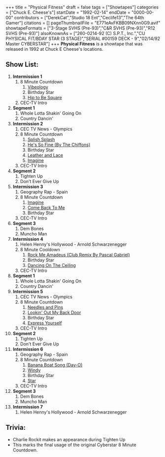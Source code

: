 +++
title = "Physical Fitness"
draft = false
tags = ["Showtapes"]
categories = ["Chuck E. Cheese's"]
startDate = "1992-02-14"
endDate = "0000-00-00"
contributors = ["DerekCat","Studio 18 Ent","Ceclife13","The 64th Gamer"]
citations = []
pageThumbnailFile = "E771eAvFKBB09NXnn0G9.avif"
showtapeFormats = ["3-Stage SVHS (Pre-93)","C&R SVHS (Pre-93)","R12 SVHS (Pre-93)"]
alsoKnownAs = ["260-0214-92 (C) S.P.T., Inc.","CU PHYSICAL FIT/BDAY STAR (3 STAGE)","SERIAL #00159 DECK - 9","02/14/92 Master CYBERSTAR"]
+++
**Physical Fitness** is a showtape that was released in 1992 at Chuck E Cheese's locations.

## Show List:

1.  **Intermission 1**
    1.  8 Minute Countdown
        1.  [Vibeology](https://en.wikipedia.org/wiki/Vibeology)
        2.  Birthday Star
        3.  [Hip to Be Square](https://en.wikipedia.org/wiki/Hip_to_Be_Square)
    2.  CEC-TV Intro
2.  **Segment 1**
    1.  Whole Lotta Shakin' Going On
    2.  Country Dancin'
3.  **Intermission 2**
    1.  CEC TV News - Olympics
    2.  8 Minute Countdown
        1.  [Splish Splash](https://en.wikipedia.org/wiki/Splish_Splash_(song))
        2.  [He's So Fine (By The Chiffons)](https://en.wikipedia.org/wiki/He%27s_So_Fine)
        3.  Birthday Star
        4.  [Leather and Lace](https://en.wikipedia.org/wiki/Leather_and_Lace_(song))
        5.  [Imagine](https://en.wikipedia.org/wiki/Imagine_(John_Lennon_song))
    3.  CEC-TV Intro
4.  **Segment 2**
    1.  Tighten Up
    2.  Don't Ever Give Up
5.  **Intermission 3**
    1.  Geography Rap - Spain
    2.  8 Minute Countdown
        1.  [Imagine](https://en.wikipedia.org/wiki/Imagine_(John_Lennon_song))
        2.  [Come Back To Me](https://en.wikipedia.org/wiki/Come_Back_to_Me_(Janet_Jackson_song))
        3.  Birthday Star
    3.  CEC-TV Intro
6.  **Segment 3**
    1.  Dem Bones
    2.  Muncho Man
7.  **Intermission 4**
    1.  Helen Henny's Hollywood - Arnold Schwarzenegger
    2.  8 Minute Cooldown
        1.  [Rock Me Amadeus (Club Remix By Pascal Gabriel)](https://en.wikipedia.org/wiki/Rock_Me_Amadeus)
        2.  Birthday Star
        3.  [Dancing On The Ceiling](https://en.wikipedia.org/wiki/Dancing_on_the_Ceiling)
    3.  CEC-TV Intro
8.  **Segment 1**
    1.  Whole Lotta Shakin' Going On
    2.  Country Dancin'
9.  **Intermission 5**
    1.  CEC TV News - Olympics
    2.  8 Minute Countdown
        1.  [Needles and Pins](https://en.wikipedia.org/wiki/Meet_The_Searchers)
        2.  [Lookin' Out My Back Door](https://en.wikipedia.org/wiki/Lookin%27_out_My_Back_Door)
        3.  Birthday Star
        4.  [Express Yourself](https://en.wikipedia.org/wiki/Express_Yourself_(Madonna_song))
    3.  CEC-TV Intro
10. **Segment 2**
    1.  Tighten Up
    2.  Don't Ever Give Up
11. **Intermission 6**
    1.  Geography Rap - Spain
    2.  8 Minute Countdown
        1.  [Banana Boat Song (Day-O)](https://en.wikipedia.org/wiki/Calypso_(album))
        2.  [Windy](https://en.wikipedia.org/wiki/Windy_(The_Association_song))
        3.  Birthday Star
        4.  [Star](https://en.wikipedia.org/wiki/Star_(Erasure_song))
    3.  CEC-TV Intro
12. **Segment 3**
    1.  Dem Bones
    2.  Muncho Man
13. **Intermission 7**
    1.  Helen Henny's Hollywood - Arnold Schwarzenegger

## Trivia:

- Charlie Rockit makes an appearance during Tighten Up
- This marks the final usage of the original Cyberstar 8 Minute Countdown.
